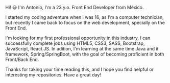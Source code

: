 Hi! 😃 I'm Antonio, I'm a 23 y.o. Front End Developer from México.

I started my coding adventure when i was 16, as I'm a computer technician, but recently I came back to focus on the web development, specially on the Front End.

I'm looking for my first professional opportunity in this industry, I can successfully complete jobs using HTML5, CSS3, SASS, Bootstrap, JavaScript, React.JS. In adition, I'm learning at the same time Java and it framework, Spring/SpringBoot, with the goal of becoming proficient in both Front/Back End.

Thanks for taking your time reading this, and I hope you find helpful or interesting my repositories. Have a great day!
